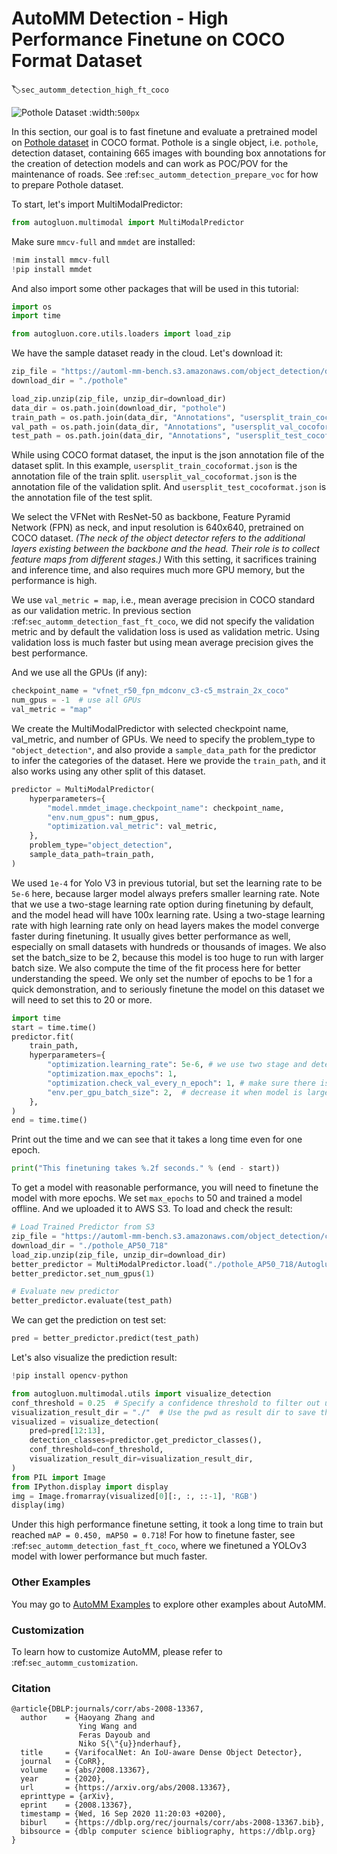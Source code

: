 # AutoMM Detection - High Performance Finetune on COCO Format Dataset
:label:`sec_automm_detection_high_ft_coco`

![Pothole Dataset](https://automl-mm-bench.s3.amazonaws.com/object_detection/example_image/pothole144_gt.jpg)
:width:`500px`

In this section, our goal is to fast finetune and evaluate a pretrained model 
on [Pothole dataset](https://www.kaggle.com/datasets/andrewmvd/pothole-detection) in COCO format.
Pothole is a single object, i.e. `pothole`, detection dataset, containing 665 images with bounding box annotations
for the creation of detection models and can work as POC/POV for the maintenance of roads.
See :ref:`sec_automm_detection_prepare_voc` for how to prepare Pothole dataset.

To start, let's import MultiModalPredictor:

```python .input
from autogluon.multimodal import MultiModalPredictor
```

Make sure `mmcv-full` and `mmdet` are installed:
```python .input
!mim install mmcv-full
!pip install mmdet
```

And also import some other packages that will be used in this tutorial:

```python .input
import os
import time

from autogluon.core.utils.loaders import load_zip
```

We have the sample dataset ready in the cloud. Let's download it:

```python .input
zip_file = "https://automl-mm-bench.s3.amazonaws.com/object_detection/dataset/pothole.zip"
download_dir = "./pothole"

load_zip.unzip(zip_file, unzip_dir=download_dir)
data_dir = os.path.join(download_dir, "pothole")
train_path = os.path.join(data_dir, "Annotations", "usersplit_train_cocoformat.json")
val_path = os.path.join(data_dir, "Annotations", "usersplit_val_cocoformat.json")
test_path = os.path.join(data_dir, "Annotations", "usersplit_test_cocoformat.json")
```

While using COCO format dataset, the input is the json annotation file of the dataset split.
In this example, `usersplit_train_cocoformat.json` is the annotation file of the train split.
`usersplit_val_cocoformat.json` is the annotation file of the validation split.
And `usersplit_test_cocoformat.json` is the annotation file of the test split.

We select the VFNet with ResNet-50 as backbone, Feature Pyramid Network (FPN) as neck,
and input resolution is 640x640, pretrained on COCO dataset.
*(The neck of the object detector refers to the additional layers existing between the backbone and the head. 
Their role is to collect feature maps from different stages.)*
With this setting, it sacrifices training and inference time,
and also requires much more GPU memory,
but the performance is high. 

We use `val_metric = map`, i.e., mean average precision in COCO standard as our validation metric.
In previous section :ref:`sec_automm_detection_fast_ft_coco`,
we did not specify the validation metric and by default the validation loss is used as validation metric.
Using validation loss is much faster but using mean average precision gives the best performance.

And we use all the GPUs (if any):

```python .input
checkpoint_name = "vfnet_r50_fpn_mdconv_c3-c5_mstrain_2x_coco"
num_gpus = -1  # use all GPUs
val_metric = "map"
```

We create the MultiModalPredictor with selected checkpoint name, val_metric, and number of GPUs.
We need to specify the problem_type to `"object_detection"`,
and also provide a `sample_data_path` for the predictor to infer the categories of the dataset.
Here we provide the `train_path`, and it also works using any other split of this dataset.

```python .input
predictor = MultiModalPredictor(
    hyperparameters={
        "model.mmdet_image.checkpoint_name": checkpoint_name,
        "env.num_gpus": num_gpus,
        "optimization.val_metric": val_metric,
    },
    problem_type="object_detection",
    sample_data_path=train_path,
)
```

We used `1e-4` for Yolo V3 in previous tutorial, 
but set the learning rate to be `5e-6` here, 
because larger model always prefers smaller learning rate.
Note that we use a two-stage learning rate option during finetuning by default,
and the model head will have 100x learning rate.
Using a two-stage learning rate with high learning rate only on head layers makes
the model converge faster during finetuning. It usually gives better performance as well,
especially on small datasets with hundreds or thousands of images.
We also set the batch_size to be 2, because this model is too huge to run with larger batch size.
We also compute the time of the fit process here for better understanding the speed.
We only set the number of epochs to be 1 for a quick demonstration, 
and to seriously finetune the model on this dataset we will need to set this to 20 or more.

```python .input
import time
start = time.time()
predictor.fit(
    train_path,
    hyperparameters={
        "optimization.learning_rate": 5e-6, # we use two stage and detection head has 100x lr
        "optimization.max_epochs": 1,
        "optimization.check_val_every_n_epoch": 1, # make sure there is at least one validation
        "env.per_gpu_batch_size": 2,  # decrease it when model is large
    },
)
end = time.time()
```

Print out the time and we can see that it takes a long time even for one epoch.

```python .input
print("This finetuning takes %.2f seconds." % (end - start))
```

To get a model with reasonable performance, you will need to finetune the model with more epochs.
We set `max_epochs` to 50 and trained a model offline. And we uploaded it to AWS S3. 
To load and check the result:

```python .input
# Load Trained Predictor from S3
zip_file = "https://automl-mm-bench.s3.amazonaws.com/object_detection/checkpoints/pothole_AP50_718.zip"
download_dir = "./pothole_AP50_718"
load_zip.unzip(zip_file, unzip_dir=download_dir)
better_predictor = MultiModalPredictor.load("./pothole_AP50_718/AutogluonModels/ag-20221123_021130")
better_predictor.set_num_gpus(1)

# Evaluate new predictor
better_predictor.evaluate(test_path)
```

We can get the prediction on test set:

```python .input
pred = better_predictor.predict(test_path)
```

Let's also visualize the prediction result:

```python .input
!pip install opencv-python
```

```python .input
from autogluon.multimodal.utils import visualize_detection
conf_threshold = 0.25  # Specify a confidence threshold to filter out unwanted boxes
visualization_result_dir = "./"  # Use the pwd as result dir to save the visualized image
visualized = visualize_detection(
    pred=pred[12:13],
    detection_classes=predictor.get_predictor_classes(),
    conf_threshold=conf_threshold,
    visualization_result_dir=visualization_result_dir,
)
from PIL import Image
from IPython.display import display
img = Image.fromarray(visualized[0][:, :, ::-1], 'RGB')
display(img)
```

Under this high performance finetune setting, it took a long time to train but reached `mAP = 0.450, mAP50 = 0.718`!
For how to finetune faster,
see :ref:`sec_automm_detection_fast_ft_coco`, where we finetuned a YOLOv3 model with lower
performance but much faster.

### Other Examples

You may go to [AutoMM Examples](https://github.com/autogluon/autogluon/tree/master/examples/automm) to explore other examples about AutoMM.

### Customization
To learn how to customize AutoMM, please refer to :ref:`sec_automm_customization`.

### Citation

```
@article{DBLP:journals/corr/abs-2008-13367,
  author    = {Haoyang Zhang and
               Ying Wang and
               Feras Dayoub and
               Niko S{\"{u}}nderhauf},
  title     = {VarifocalNet: An IoU-aware Dense Object Detector},
  journal   = {CoRR},
  volume    = {abs/2008.13367},
  year      = {2020},
  url       = {https://arxiv.org/abs/2008.13367},
  eprinttype = {arXiv},
  eprint    = {2008.13367},
  timestamp = {Wed, 16 Sep 2020 11:20:03 +0200},
  biburl    = {https://dblp.org/rec/journals/corr/abs-2008-13367.bib},
  bibsource = {dblp computer science bibliography, https://dblp.org}
}
```

